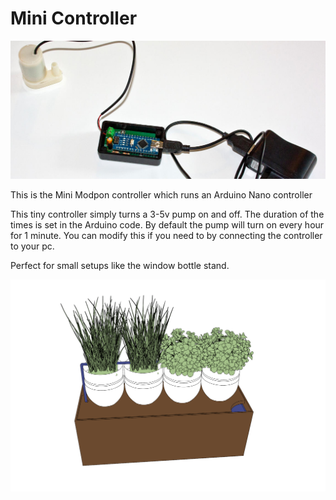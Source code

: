 # Mini Controller

![Alt text](https://raw.githubusercontent.com/Modpon/mini-controller/master/images/mini-modpon-controller-v1.jpg "The first build of the mini controller")

This is the Mini Modpon controller which runs an Arduino Nano controller

This tiny controller simply turns a 3-5v pump on and off. The duration of the times is set in the Arduino code. By default the pump will turn on every hour for 1 minute. You can modify this if you need to by connecting the controller to your pc.

Perfect for small setups like the window bottle stand.

![Alt text](https://raw.githubusercontent.com/Modpon/mini-controller/master/images/window-sill-4bottled-plants-sketch.png "the mini controller in a window sill setup")